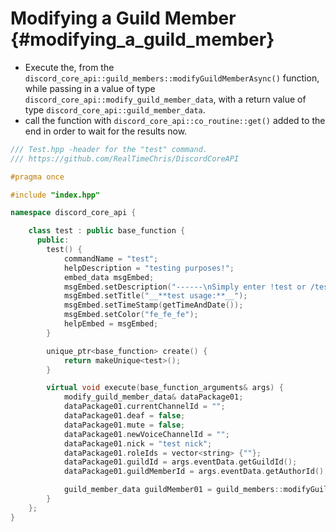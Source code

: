 Modifying a Guild Member {#modifying_a_guild_member}
============
- Execute the, from the `discord_core_api::guild_members::modifyGuildMemberAsync()` function, while passing in a value of type `discord_core_api::modify_guild_member_data`, with a return value of type `discord_core_api::guild_member_data`.
- call the function with `discord_core_api::co_routine::get()` added to the end in order to wait for the results now.

```cpp
/// Test.hpp -header for the "test" command.
/// https://github.com/RealTimeChris/DiscordCoreAPI

#pragma once

#include "index.hpp"

namespace discord_core_api {

	class test : public base_function {
	  public:
		test() {
			commandName = "test";
			helpDescription = "testing purposes!";
			embed_data msgEmbed;
			msgEmbed.setDescription("------\nSimply enter !test or /test!\n------");
			msgEmbed.setTitle("__**test usage:**__");
			msgEmbed.setTimeStamp(getTimeAndDate());
			msgEmbed.setColor("fe_fe_fe");
			helpEmbed = msgEmbed;
		}

		unique_ptr<base_function> create() {
			return makeUnique<test>();
		}

		virtual void execute(base_function_arguments& args) {
			modify_guild_member_data& dataPackage01;
			dataPackage01.currentChannelId = "";
			dataPackage01.deaf = false;
			dataPackage01.mute = false;
			dataPackage01.newVoiceChannelId = "";
			dataPackage01.nick = "test nick";
			dataPackage01.roleIds = vector<string> {""};
			dataPackage01.guildId = args.eventData.getGuildId();
			dataPackage01.guildMemberId = args.eventData.getAuthorId();

			guild_member_data guildMember01 = guild_members::modifyGuildMemberAsync(const dataPackage01).get();
		}
	};
}
```
